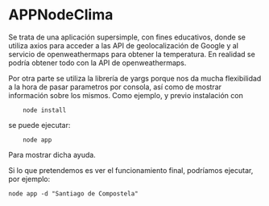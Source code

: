 APPNodeClima
===========

Se trata de una aplicación supersimple, con fines educativos, donde se utiliza axios para acceder a las API de geolocalización de Google y al servicio de openweathermaps para obtener la temperatura. En realidad se podría obtener todo con la API de openweathermaps. 

Por otra parte se utiliza la librería de yargs porque nos da mucha flexibilidad a la hora de pasar parametros por consola, así como de mostrar información sobre los mismos. Como ejemplo, y previo instalación con
```
    node install
```
se puede ejecutar:
```
    node app
```
Para mostrar dicha ayuda.

Si lo que pretendemos es ver el funcionamiento final, podríamos ejecutar, por ejemplo:

```
node app -d "Santiago de Compostela"
```